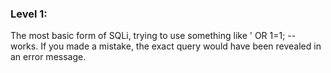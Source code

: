 ### Level 1:
The most basic form of SQLi, trying to use something like ' OR 1=1; --
works. If you made a mistake, the exact query would have been revealed
in an error message.
